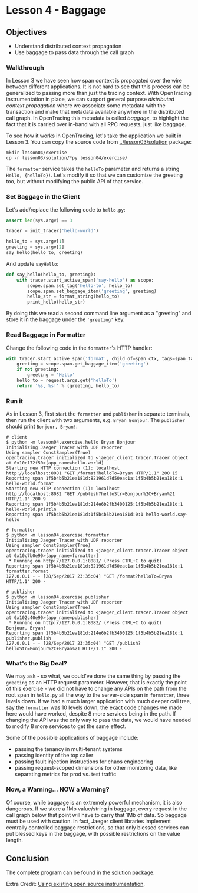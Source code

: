 # Lesson 4 - Baggage

## Objectives

* Understand distributed context propagation
* Use baggage to pass data through the call graph

### Walkthrough

In Lesson 3 we have seen how span context is propagated over the wire between different applications. It is not hard to see that this process can be generalized to passing more than just the tracing context. With OpenTracing instrumentation in place, we can support general purpose _distributed context propagation_ where we associate some metadata with the transaction and make that metadata available anywhere in the distributed call graph. In OpenTracing this metadata is called _baggage_, to highlight the fact that it is carried over in-band with all RPC requests, just like baggage.

To see how it works in OpenTracing, let's take the application we built in Lesson 3. You can copy the source code from [../lesson03/solution](../lesson03/solution) package:

```
mkdir lesson04/exercise
cp -r lesson03/solution/*py lesson04/exercise/
```

The `formatter` service takes the `helloTo` parameter and returns a string `Hello, {helloTo}!`. Let's modify it so that we can customize the greeting too, but without modifying the public API of that service.

### Set Baggage in the Client

Let's add/replace the following code to `hello.py`:

```python
assert len(sys.argv) == 3

tracer = init_tracer('hello-world')

hello_to = sys.argv[1]
greeting = sys.argv[2]
say_hello(hello_to, greeting)
```

And update `sayHello`:

```python
def say_hello(hello_to, greeting):
    with tracer.start_active_span('say-hello') as scope:
        scope.span.set_tag('hello-to', hello_to)
        scope.span.set_baggage_item('greeting', greeting)
        hello_str = format_string(hello_to)
        print_hello(hello_str)
```

By doing this we read a second command line argument as a "greeting" and store it in the baggage under the `'greeting'` key.

### Read Baggage in Formatter

Change the following code in the `formatter`'s HTTP handler:

```python
with tracer.start_active_span('format', child_of=span_ctx, tags=span_tags) as scope:
    greeting = scope.span.get_baggage_item('greeting')
    if not greeting:
        greeting = 'Hello'
    hello_to = request.args.get('helloTo')
    return '%s, %s!' % (greeting, hello_to)
```

### Run it

As in Lesson 3, first start the `formatter` and `publisher` in separate terminals, then run the client with two arguments, e.g. `Bryan Bonjour`. The `publisher` should print `Bonjour, Bryan!`.

```
# client
$ python -m lesson04.exercise.hello Bryan Bonjour
Initializing Jaeger Tracer with UDP reporter
Using sampler ConstSampler(True)
opentracing.tracer initialized to <jaeger_client.tracer.Tracer object at 0x10c172f50>[app_name=hello-world]
Starting new HTTP connection (1): localhost
http://localhost:8081 "GET /format?helloTo=Bryan HTTP/1.1" 200 15
Reporting span 1f5b4b5b21ea181d:821961d7d50eac1a:1f5b4b5b21ea181d:1 hello-world.format
Starting new HTTP connection (1): localhost
http://localhost:8082 "GET /publish?helloStr=Bonjour%2C+Bryan%21 HTTP/1.1" 200 9
Reporting span 1f5b4b5b21ea181d:214e6b2fb3400125:1f5b4b5b21ea181d:1 hello-world.println
Reporting span 1f5b4b5b21ea181d:1f5b4b5b21ea181d:0:1 hello-world.say-hello

# formatter
$ python -m lesson04.exercise.formatter
Initializing Jaeger Tracer with UDP reporter
Using sampler ConstSampler(True)
opentracing.tracer initialized to <jaeger_client.tracer.Tracer object at 0x10c7b0e90>[app_name=formatter]
 * Running on http://127.0.0.1:8081/ (Press CTRL+C to quit)
Reporting span 1f5b4b5b21ea181d:821961d7d50eac1a:1f5b4b5b21ea181d:1 formatter.format
127.0.0.1 - - [28/Sep/2017 23:35:04] "GET /format?helloTo=Bryan HTTP/1.1" 200 -

# publisher
$ python -m lesson04.exercise.publisher
Initializing Jaeger Tracer with UDP reporter
Using sampler ConstSampler(True)
opentracing.tracer initialized to <jaeger_client.tracer.Tracer object at 0x102c40e90>[app_name=publisher]
 * Running on http://127.0.0.1:8082/ (Press CTRL+C to quit)
Bonjour, Bryan!
Reporting span 1f5b4b5b21ea181d:214e6b2fb3400125:1f5b4b5b21ea181d:1 publisher.publish
127.0.0.1 - - [28/Sep/2017 23:35:04] "GET /publish?helloStr=Bonjour%2C+Bryan%21 HTTP/1.1" 200 -
```

### What's the Big Deal?

We may ask - so what, we could've done the same thing by passing the `greeting` as an HTTP request parameter. However, that is exactly the point of this exercise - we did not have to change any APIs on the path from the root span in `hello.py` all the way to the server-side span in `formatter`, three levels down. If we had a much larger application with much deeper call tree, say the `formatter` was 10 levels down, the exact code changes we made here would have worked, despite 8 more services being in the path. If changing the API was the only way to pass the data, we would have needed to modify 8 more services to get the same effect.

Some of the possible applications of baggage include:

  * passing the tenancy in multi-tenant systems
  * passing identity of the top caller
  * passing fault injection instructions for chaos engineering
  * passing request-scoped dimensions for other monitoring data, like separating metrics for prod vs. test traffic


### Now, a Warning... NOW a Warning?

Of course, while baggage is an extremely powerful mechanism, it is also dangerous. If we store a 1Mb value/string in baggage, every request in the call graph below that point will have to carry that 1Mb of data. So baggage must be used with caution. In fact, Jaeger client libraries implement centrally controlled baggage restrictions, so that only blessed services can put blessed keys in the baggage, with possible restrictions on the value length.

## Conclusion

The complete program can be found in the [solution](./solution) package.

Extra Credit: [Using existing open source instrumentation](../extracredit).
